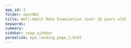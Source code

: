 ```yaml
---
epa_id: 2
folder: epa/002
title: Well-Adult Male Examination (over 16 years old)
keywords: 
summary: 
sidebar: soap_sidebar
permalink: epa_landing_page_2.html
---
```


